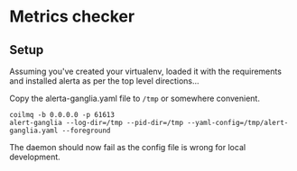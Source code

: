 # Metrics checker

## Setup

Assuming you've created your virtualenv, loaded it with the requirements and installed alerta as per the top level directions...

Copy the alerta-ganglia.yaml file to `/tmp` or somewhere convenient.
	
	coilmq -b 0.0.0.0 -p 61613
	alert-ganglia --log-dir=/tmp --pid-dir=/tmp --yaml-config=/tmp/alert-ganglia.yaml --foreground

The daemon should now fail as the config file is wrong for local development.